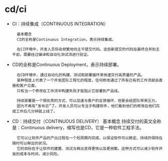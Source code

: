 # cd/ci #

- CI：持续集成（CONTINUOUS INTEGRATION）

        基本概念
        CI的全称是Continuous Integration，表示持续集成。

        在CI环境中，开发人员将会频繁地向主干提交代码。这些新提交的代码在最终合并到主干前，需要经过编译和自动化测试流进行验证。


- CD的全称是Continuous Deployment，表示持续部署。

        在CD环境中，通过自动化的构建、测试和部署循环来快速交付高质量的产品。
        某种程度上代表了一个开发团队工程化的程度，任何修改通过了所有已有的工作流就会直接和客户见面，
        只有当一个修改在工作流中构建失败才能阻止它部署到产品线。

        持续部署是一个很优秀的方式，可以加速与客户的反馈循环，但是会给团队带来压力，
        因为不再有“发布日”了。开发人员可以专注于构建软件，他们看到他们的修改在他们完成工作后几分钟就上线了。


- CD：持续交付（CONTINUOUS DELIVERY）
        基本概念
        持续交付的英文全称是：Continuous delivery，缩写也是CD，它是一种软件工程手法。

        它可以让软件产品的产出过程在一个短周期内完成，以保证软件可以稳定、持续的保持在随时可以释出的状况。
        它的目标在于让软件的建置、测试与释出变得更快以及更频繁。这种方式可以减少软件开发的成本与时间，减少风险。
